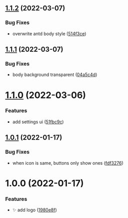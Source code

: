 ## [1.1.2](https://github.com/haydenull/logseq-plugin-browser/compare/v1.1.1...v1.1.2) (2022-03-07)


### Bug Fixes

* overwrite antd body style ([514f3ce](https://github.com/haydenull/logseq-plugin-browser/commit/514f3ce02fd21c4ed4925cdd05fac44cb44c93d5))

## [1.1.1](https://github.com/haydenull/logseq-plugin-browser/compare/v1.1.0...v1.1.1) (2022-03-07)


### Bug Fixes

* body background transparent ([04a5c4d](https://github.com/haydenull/logseq-plugin-browser/commit/04a5c4d7fd9e1e9155403a6036a0850828280ba4))

# [1.1.0](https://github.com/haydenull/logseq-plugin-browser/compare/v1.0.1...v1.1.0) (2022-03-06)


### Features

* add settings ui ([51fbc9c](https://github.com/haydenull/logseq-plugin-browser/commit/51fbc9ccbaf2c6206675f0c0bdcb52c745db2ae8))

## [1.0.1](https://github.com/haydenull/logseq-plugin-browser/compare/v1.0.0...v1.0.1) (2022-01-17)


### Bug Fixes

* when icon is same, buttons only show ones ([fdf3276](https://github.com/haydenull/logseq-plugin-browser/commit/fdf3276a9cf173c61f87dab2665b82706523e996))

# 1.0.0 (2022-01-17)


### Features

* ✨ add logo ([1980e8f](https://github.com/haydenull/logseq-plugin-browser/commit/1980e8fe406264c533cfe5118f23d1f01d1cdfc0))
